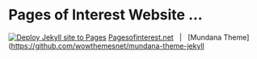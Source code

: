 # Pages of Interest Website ...

[![Deploy Jekyll site to Pages](https://github.com/faceleg/pagesofinterest.net/actions/workflows/jekyll.yml/badge.svg)](https://github.com/faceleg/pagesofinterest.net/actions/workflows/jekyll.yml) [Pagesofinterest.net](https://pagesofinterest.net) &nbsp; | &nbsp; [Mundana Theme](https://github.com/wowthemesnet/mundana-theme-jekyll
